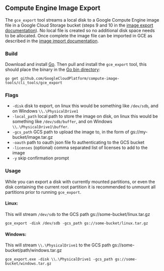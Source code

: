 ## Compute Engine Image Export

The `gce_export` tool streams a local disk to a Google Compute Engine image 
file in a Google Cloud Storage bucket (steps 9 and 10 in the
[image export documentation](https://cloud.google.com/compute/docs/images/export-image)).
No local file is created so no additional disk space needs to be allocated. 
Once complete the image file can be imported in GCE as described in the 
[image import documentation](https://cloud.google.com/compute/docs/images/import-existing-image).

### Build
Download and install [Go](https://golang.org/doc/install). Then pull and 
install the `gce_export` tool, this should place the binary in the 
[Go bin directory](https://golang.org/doc/code.html#GOPATH):

```
go get github.com/GoogleCloudPlatform/compute-image-tools/cli_tools/gce_export
```

### Flags

+ `-disk` disk to export, on linux this would be something like `/dev/sdb`, and on
Windows `\\.\PhysicalDrive1`
+ `-local_path` local path to store the image on disk, on linux this would
be something like `/dev/sdb/buffer`, and on Windows `\\.\PhysicalDrive1\buffer`.
+ `-gcs_path` GCS path to upload the image to, in the form of gs://my-bucket/image.tar.gz
+ `-oauth` path to oauth json file fo authenticating to the GCS bucket
+ `-licenses` (optional) comma separated list of licenses to add to the image
+ `-y` skip confirmation prompt

### Usage

While you can export a disk with currently mounted partitions, or even the disk
containing the current root partition it is recommended to unmount all partitions
prior to running `gce_export`.

#### Linux:

This will stream `/dev/sdb` to the GCS path gs://some-bucket/linux.tar.gz

```
gce_export -disk /dev/sdb -gcs_path gs://some-bucket/linux.tar.gz
```

#### Windows:

This will stream `\\.\PhysicalDrive1` to the GCS path
gs://some-bucket/path/windows.tar.gz

```
gce_export.exe -disk \\.\PhysicalDrive1 -gcs_path gs://some-bucket/windows.tar.gz
```

